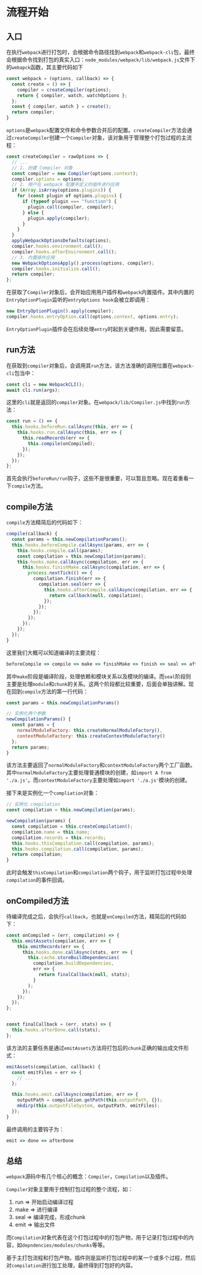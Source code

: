 # 流程开始

## 入口

在执行`webpack`进行打包时，会根据命令路径找到`webpack`和`webpack-cli`包，最终会根据命令找到打包的真实入口：`node_modules/webpack/lib/webpack.js`文件下的`webapck`函数，其主要代码如下

```javascript
const webpack = (options, callback) => {
  const create = () => {
    compiler = createCompiler(options);
    return { compiler, watch, watchOptions };
  };
  const { compiler, watch } = create();
  return compiler;
}
```

`options`是`webpack`配置文件和命令参数合并后的配置。`createCompiler`方法会通过`createCompiler`创建一个`Compiler`对象，该对象用于管理整个打包过程的主流程：

```javascript
const createCompiler = rawOptions => {
  // ...
  // 1. 创建 Compiler 对象
  const compiler = new Compiler(options.context);
  compiler.options = options;
  // 2. 用户在 webpack 配置中定义的插件进行应用
  if (Array.isArray(options.plugins)) {
    for (const plugin of options.plugins) {
      if (typeof plugin === "function") {
        plugin.call(compiler, compiler);
      } else {
        plugin.apply(compiler);
      }
    }
  }
  applyWebpackOptionsDefaults(options);
  compiler.hooks.environment.call();
  compiler.hooks.afterEnvironment.call();
  // 3. 内置插件应用
  new WebpackOptionsApply().process(options, compiler);
  compiler.hooks.initialize.call();
  return compiler;
};
```

在获取了`Compiler`对象后，会开始应用用户插件和`webpack`内置插件。其中内置的`EntryOptionPlugin`监听的`entryOptions hook`会被立即调用：

```javascript
new EntryOptionPlugin().apply(compiler);
compiler.hooks.entryOption.call(options.context, options.entry);
```

`EntryOptionPlugin`插件会在后续处理`entry`时起到关键作用，因此需要留意。

## run方法

在获取到`compiler`对象后，会调用其`run`方法，该方法准确的调用位置在`webpack-cli`包当中：

```javascript
const cli = new WebpackCLI();
await cli.run(args);
```

这里的`cli`就是返回的`compiler`对象。在`webpack/lib/Compiler.js`中找到`run`方法：

```javascript
const run = () => {
  this.hooks.beforeRun.callAsync(this, err => {
    this.hooks.run.callAsync(this, err => {
      this.readRecords(err => {
        this.compile(onCompiled);
      });
    });
  });
};
```

首先会执行`beforeRun/run`钩子，这些不是很重要，可以暂且忽略。现在着重看一下`compile`方法。

## compile方法

`compile`方法精简后的代码如下：

```javascript
compile(callback) {
  const params = this.newCompilationParams();
  this.hooks.beforeCompile.callAsync(params, err => {
    this.hooks.compile.call(params);
    const compilation = this.newCompilation(params);
    this.hooks.make.callAsync(compilation, err => {
      this.hooks.finishMake.callAsync(compilation, err => {
        process.nextTick(() => {
          compilation.finish(err => {
            compilation.seal(err => {
              this.hooks.afterCompile.callAsync(compilation, err => {
                return callback(null, compilation);
              });
            });
          });
        });
      });
    });
  });
}
```

这里我们大概可以知道编译的主要流程：

```javascript
beforeCompile => compile => make => finishMake => finish => seal => afterCompile => 执行回调
```

其中`make`阶段是编译阶段，处理依赖和模块关系以及模块的编译。而`seal`阶段则主要是处理`module`和`chunk`的关系。这两个阶段都比较重要，后面会单独讲解。现在回到`compile`方法的第一行代码：

```javascript
const params = this.newCompilationParams()

// 实例化两个参数
newCompilationParams() {
  const params = {
    normalModuleFactory: this.createNormalModuleFactory(),
    contextModuleFactory: this.createContextModuleFactory()
  };
  return params;
}
```

该方法主要返回了`normalModuleFactory`和`contextModuleFactory`两个工厂函数。其中`normalModuleFactory`主要处理普通模块的创建，如`import A from './a.js'`。而`contextModuleFactory`主要处理如`import './a.js'`模块的创建。

接下来是实例化一个`compliation`对象：

```javascript
// 实例化 compilation
const compilation = this.newCompilation(params);

newCompilation(params) {
  const compilation = this.createCompilation();
  compilation.name = this.name;
  compilation.records = this.records;
  this.hooks.thisCompilation.call(compilation, params);
  this.hooks.compilation.call(compilation, params);
  return compilation;
}
```

此时会触发`thisCompilation`和`compilation`两个钩子，用于监听打包过程中处理`compilation`的事件回调。

## onCompiled方法

待编译完成之后，会执行`callback`，也就是`onCompiled`方法，精简后的代码如下：

```javascript
const onCompiled = (err, compilation) => {
  this.emitAssets(compilation, err => {
    this.emitRecords(err => {
      this.hooks.done.callAsync(stats, err => {
        this.cache.storeBuildDependencies(
          compilation.buildDependencies,
          err => {
            return finalCallback(null, stats);
          }
        );
      });
    });
  });
};


const finalCallback = (err, stats) => {
  this.hooks.afterDone.call(stats);
};
```

该方法的主要任务是通过`emitAssets`方法将打包后的`chunk`正确的输出成文件形式：

```javascript
emitAssets(compilation, callback) {
  const emitFiles = err => {
    // ...
  };

  this.hooks.emit.callAsync(compilation, err => {
    outputPath = compilation.getPath(this.outputPath, {});
    mkdirp(this.outputFileSystem, outputPath, emitFiles);
  });
}
```

最终调用的主要钩子为：

```javascript
emit => done => afterDone
```

## 总结

`webpack`源码中有几个核心的概念：`Compiler`，`Compilation`以及插件。

`Compiler`对象主要用于控制打包过程的整个流程，如：
1. run => 开始启动编译过程
2. make => 进行编译
3. seal => 编译完成，形成chunk
4. emit => 输出文件



而`Compilation`对象代表在这个打包过程中的打包产物，用于记录打包过程中的内容，如`depndencies/modules/chunks`等等。



基于主打包流程和打包产物。插件则是监听打包过程中的某一个或多个过程，然后对`compilation`进行加工处理，最终得到打包好的内容。